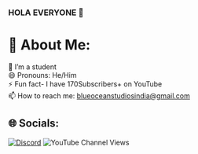 ### HOLA EVERYONE 👋 
  
 <!-- 
  
 Here are some ideas to get you started: 
  
 - 🔭 I’m a Student... 
 - 📫 How to reach me: ... 
 - 😄 Pronouns: ... 
 - ⚡ Fun fact: ... 
 --> 
 # 💫 About Me: 
 🔭 I’m a student <br>  😄 Pronouns: He/Him <br>⚡ Fun fact- I have 170Subscribers+ on YouTube <br> 📫 How to reach me: blueoceanstudiosindia@gmail.com 
  
  
 ## 🌐 Socials: 
 [![Discord](https://img.shields.io/badge/Discord-%237289DA.svg?logo=discord&logoColor=white)](https://discord.gg/https://dsc.gg/hkbsubs) ![YouTube Channel Views](https://img.shields.io/youtube/channel/views/UCKig020c_J7syQQAausUEkA)
